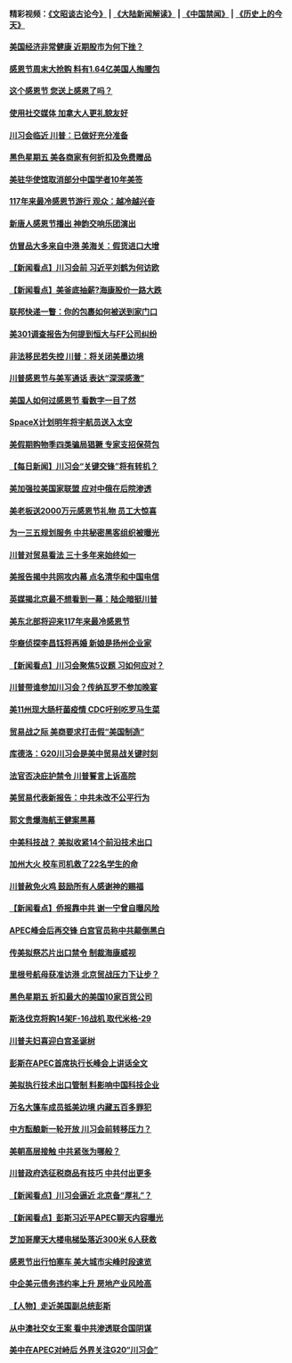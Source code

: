#### 精彩视频：[《文昭谈古论今》](https://github.com/gfw-breaker/wenzhao/blob/master/README.md?t=11230632) | [《大陆新闻解读》](https://github.com/gfw-breaker/ntdtv-comedy/blob/master/README.md?t=11230632) | [《中国禁闻》](https://github.com/gfw-breaker/ntdtv-news/blob/master/README.md?t=11230632) | [《历史上的今天》](https://github.com/gfw-breaker/today-in-history/blob/master/README.md?t=11230632) 

#### [美国经济非常健康 近期股市为何下挫？](../pages/nsc412/n10869220.md?t=11230632) 

#### [感恩节周末大抢购 料有1.64亿美国人掏腰包](../pages/nsc412/n10869532.md?t=11230632) 

#### [这个感恩节 您送上感恩了吗？](../pages/nsc412/n10869319.md?t=11230632) 

#### [使用社交媒体 加拿大人更礼貌友好](../pages/nsc412/n10869758.md?t=11230632) 

#### [川习会临近 川普：已做好充分准备](../pages/nsc412/n10869699.md?t=11230632) 

#### [黑色星期五 美各商家有何折扣及免费赠品](../pages/nsc412/n10869609.md?t=11230632) 

#### [美驻华使馆取消部分中国学者10年美签](../pages/nsc412/n10869261.md?t=11230632) 

#### [117年来最冷感恩节游行 观众：越冷越兴奋](../pages/nsc412/n10869409.md?t=11230632) 

#### [新唐人感恩节播出 神韵交响乐团演出](../pages/nsc412/n10849459.md?t=11230632) 

#### [仿冒品大多来自中港 美海关：假货进口大增](../pages/nsc412/n10869186.md?t=11230632) 

#### [【新闻看点】川习会前 习近平刘鹤为何访欧](../pages/nsc412/n10869070.md?t=11230632) 

#### [【新闻看点】美釜底抽薪?海康股价一路大跌](../pages/nsc412/n10868888.md?t=11230632) 

#### [联邦快递一瞥：你的包裹如何被送到家门口](../pages/nsc412/n10869130.md?t=11230632) 

#### [美301调查报告为何提到恒大与FF公司纠纷](../pages/nsc412/n10868690.md?t=11230632) 

#### [非法移民若失控 川普：将关闭美墨边境](../pages/nsc412/n10868952.md?t=11230632) 

#### [川普感恩节与美军通话 表达“深深感激”](../pages/nsc412/n10868915.md?t=11230632) 

#### [美国人如何过感恩节 看数字一目了然](../pages/nsc412/n10868871.md?t=11230632) 

#### [SpaceX计划明年将宇航员送入太空](../pages/nsc412/n10868896.md?t=11230632) 

#### [美假期购物季四类骗局猖獗 专家支招保荷包](../pages/nsc412/n10868751.md?t=11230632) 

#### [【每日新闻】川习会“关键交锋”将有转机？](../pages/nsc412/n10866735.md?t=11230632) 

#### [美加强拉美国家联盟 应对中俄在后院渗透](../pages/nsc412/n10866498.md?t=11230632) 

#### [美老板送2000万元感恩节礼物 员工大惊喜](../pages/nsc412/n10866859.md?t=11230632) 

#### [为一三五规划服务 中共秘密黑客组织被曝光](../pages/nsc412/n10866916.md?t=11230632) 

#### [川普对贸易看法 三十多年来始终如一](../pages/nsc412/n10867008.md?t=11230632) 

#### [美报告揭中共网攻内幕 点名清华和中国电信](../pages/nsc412/n10866804.md?t=11230632) 

#### [英媒揭北京最不想看到一幕：陆企暗挺川普](../pages/nsc412/n10866311.md?t=11230632) 

#### [美东北部将迎来117年来最冷感恩节](../pages/nsc412/n10866722.md?t=11230632) 

#### [华裔侦探李昌钰将再婚 新娘是扬州企业家](../pages/nsc412/n10866743.md?t=11230632) 

#### [【新闻看点】川习会聚焦5议题 习如何应对？](../pages/nsc412/n10866506.md?t=11230632) 

#### [川普带谁参加川习会？传纳瓦罗不参加晚宴](../pages/nsc412/n10866514.md?t=11230632) 

#### [美11州现大肠杆菌疫情 CDC吁别吃罗马生菜](../pages/nsc412/n10866345.md?t=11230632) 

#### [贸易战之际 美商要求打击假“美国制造”](../pages/nsc412/n10865759.md?t=11230632) 

#### [库德洛：G20川习会是美中贸易战关键时刻](../pages/nsc412/n10864773.md?t=11230632) 

#### [法官否决庇护禁令 川普誓言上诉高院](../pages/nsc412/n10865013.md?t=11230632) 

#### [美贸易代表新报告：中共未改不公平行为](../pages/nsc412/n10865131.md?t=11230632) 

#### [郭文贵爆海航王健案黑幕](../pages/nsc412/n10865106.md?t=11230632) 

#### [中美科技战？ 美拟收紧14个前沿技术出口](../pages/nsc412/n10864753.md?t=11230632) 

#### [加州大火 校车司机救了22名学生的命](../pages/nsc412/n10864771.md?t=11230632) 

#### [川普赦免火鸡 鼓励所有人感谢神的赐福](../pages/nsc412/n10864662.md?t=11230632) 

#### [【新闻看点】侨报靠中共 谢一宁曾自曝风险](../pages/nsc412/n10864543.md?t=11230632) 

#### [APEC峰会后再交锋 白宫官员称中共颠倒黑白](../pages/nsc412/n10864695.md?t=11230632) 

#### [传美拟祭芯片出口禁令 制裁海康威视](../pages/nsc412/n10864457.md?t=11230632) 

#### [里根号航母获准访港 北京贸战压力下让步？](../pages/nsc412/n10864106.md?t=11230632) 

#### [黑色星期五 折扣最大的美国10家百货公司](../pages/nsc412/n10864377.md?t=11230632) 

#### [斯洛伐克将购14架F-16战机 取代米格-29](../pages/nsc412/n10864268.md?t=11230632) 

#### [川普夫妇喜迎白宫圣诞树](../pages/nsc412/n10862682.md?t=11230632) 

#### [彭斯在APEC首席执行长峰会上讲话全文](../pages/nsc412/n10862507.md?t=11230632) 

#### [美拟执行技术出口管制 料影响中国科技企业](../pages/nsc412/n10862505.md?t=11230632) 

#### [万名大篷车成员抵美边境 内藏五百多罪犯](../pages/nsc412/n10862566.md?t=11230632) 

#### [中方酝酿新一轮开放 川习会前转移压力？](../pages/nsc412/n10862118.md?t=11230632) 

#### [美朝高层接触 中共紧张为哪般？](../pages/nsc412/n10862181.md?t=11230632) 

#### [川普政府选征税商品有技巧 中共付出更多](../pages/nsc412/n10862436.md?t=11230632) 

#### [【新闻看点】川习会逼近 北京备“厚礼”？](../pages/nsc412/n10862214.md?t=11230632) 

#### [【新闻看点】彭斯习近平APEC聊天内容曝光](../pages/nsc412/n10862108.md?t=11230632) 

#### [芝加哥摩天大楼电梯坠落近300米 6人获救](../pages/nsc412/n10862160.md?t=11230632) 

#### [感恩节出行怕塞车 美大城市尖峰时段速览](../pages/nsc412/n10861984.md?t=11230632) 

#### [中企美元债务违约率上升 房地产业风险高](../pages/nsc412/n10862050.md?t=11230632) 

#### [【人物】走近美国副总统彭斯](../pages/nsc412/n10793797.md?t=11230632) 

#### [从中澳社交女王案 看中共渗透联合国阴谋](../pages/nsc412/n10860190.md?t=11230632) 

#### [美中在APEC对峙后 外界关注G20“川习会”](../pages/nsc412/n10861219.md?t=11230632) 

